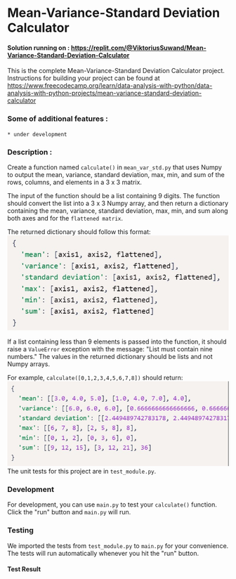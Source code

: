 # Mean-Variance-Standard Deviation Calculator
#### Solution running on : https://replit.com/@ViktoriusSuwand/Mean-Variance-Standard-Deviation-Calculator

This is the complete Mean-Variance-Standard Deviation Calculator project. 
Instructions for building your project can be found at 
https://www.freecodecamp.org/learn/data-analysis-with-python/data-analysis-with-python-projects/mean-variance-standard-deviation-calculator

### Some of additional features :
    * under development

### Description :
Create a function named `calculate()` in `mean_var_std.py` that uses Numpy to output the mean, variance, standard deviation, max, min, and sum of the rows, columns, and elements in a 3 x 3 matrix.

The input of the function should be a list containing 9 digits. The function should convert the list into a 3 x 3 Numpy array, and then return a dictionary containing the mean, variance, standard deviation, max, min, and sum along both axes and for the `flattened matrix`.

The returned dictionary should follow this format:
![example1](img/example1.jpg)

If a list containing less than 9 elements is passed into the function, it should raise a `ValueError` exception with the message: "List must contain nine numbers." The values in the returned dictionary should be lists and not Numpy arrays.

For example, `calculate([0,1,2,3,4,5,6,7,8])` should return:
![example2](img/example2.jpg)
The unit tests for this project are in `test_module.py`.

### Development
For development, you can use `main.py` to test your `calculate()` function. Click the "run" button and `main.py` will run.

### Testing
We imported the tests from `test_module.py` to `main.py` for your convenience. The tests will run automatically whenever you hit the "run" button.

#### Test Result